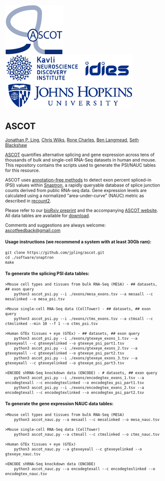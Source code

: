 <img align="left" src="./imgs/logo.png">&nbsp;&nbsp;&nbsp;&nbsp;&nbsp;&nbsp;&nbsp;&nbsp;&nbsp;&nbsp;&nbsp;&nbsp;&nbsp;&nbsp;&nbsp;&nbsp;&nbsp;&nbsp;&nbsp;&nbsp;&nbsp;&nbsp;&nbsp;&nbsp;&nbsp;&nbsp;&nbsp;&nbsp;&nbsp;&nbsp;<img src="./imgs/jhu.png">

# ASCOT

[Jonathan P. Ling](https://scholar.google.com/citations?user=dGBD72YAAAAJ), [Chris Wilks](https://github.com/ChristopherWilks), [Rone Charles](https://github.com/ch4rr0), [Ben Langmead](http://www.langmead-lab.org/), [Seth Blackshaw](http://neuroscience.jhu.edu/research/faculty/7)

[ASCOT](http://ascot.cs.jhu.edu) quantifies alternative splicing and gene expression across tens of thousands of bulk and single-cell RNA-Seq datasets in human and mouse. This repository contains the scripts used to generate the PSI/NAUC tables for this resource.

ASCOT uses [annotation-free methods](http://www.biorxiv.org/) to detect exon percent spliced-in (PSI) values within [Snaptron](http://snaptron.cs.jhu.edu/), a rapidly queryable database of splice junction counts derived from public RNA-seq data. Gene expression levels are calculated using a normalized "area-under-curve" (NAUC) metric as described in [recount2](http://google.com).

Please refer to our [bioRxiv preprint](http://www.biorxiv.org/) and the accompanying [ASCOT website](http://ascot.cs.jhu.edu). All data tables are available for [download](http://ascot.cs.jhu.edu/data).

Comments and suggestions are always welcome: [ascotfeedback@gmail.com](ascotfeedback@gmail.com)

#### Usage instructions (we recommend a system with at least 30Gb ram):
```
git clone https://github.com/jpling/ascot.git
cd ./software/snaptron
make
```

#### To generate the splicing PSI data tables:
```
>Mouse cell types and tissues from bulk RNA-Seq (MESA) - ## datasets, ## exon query
    python3 ascot_psi.py --i ./exons/mesa_exons.tsv --a mesaall --c mesalinked --o mesa_psi.tsv

>Mouse single-cell RNA-Seq data (CellTower) - ## datasets, ## exon query
    python3 ascot_psi.py --i ./exons/ctms_exons.tsv --a ctmsall --c ctmslinked --min 10 --f 1 --o ctms_psi.tsv

>Human GTEx tissues + eye (GTEx) - ## datasets, ## exon query
    python3 ascot_psi.py --i ./exons/gtexeye_exons_1.tsv --a gtexeyeall --c gtexeyelinked --o gtexeye_psi_part1.tsv
    python3 ascot_psi.py --i ./exons/gtexeye_exons_2.tsv --a gtexeyeall --c gtexeyelinked --o gtexeye_psi_part2.tsv
    python3 ascot_psi.py --i ./exons/gtexeye_exons_3.tsv --a gtexeyeall --c gtexeyelinked --o gtexeye_psi_part3.tsv

>ENCODE shRNA-Seq knockdown data (ENCODE) - # datasets, ## exon query
    python3 ascot_psi.py --i ./exons/encodegtex_exons_1.tsv --a encodegtexall --c encodegtexlinked --o encodegtex_psi_part1.tsv
    python3 ascot_psi.py --i ./exons/encodegtex_exons_2.tsv --a encodegtexall --c encodegtexlinked --o encodegtex_psi_part2.tsv
```

#### To generate the gene expression NAUC data tables:
```
>Mouse cell types and tissues from bulk RNA-Seq (MESA)
    python3 ascot_nauc.py --a mesaall --c mesalinked --o mesa_nauc.tsv
    
>Mouse single-cell RNA-Seq data (CellTower)
    python3 ascot_nauc.py --a ctmsall --c ctmslinked --o ctms_nauc.tsv
    
>Human GTEx tissues + eye (GTEx)
    python3 ascot_nauc.py --a gtexeyeall --c gtexeyelinked --o gtexeye_nauc.tsv
    
>ENCODE shRNA-Seq knockdown data (ENCODE)
    python3 ascot_nauc.py --a encodegtexall --c encodegtexlinked --o encodegtex_nauc.tsv
```
